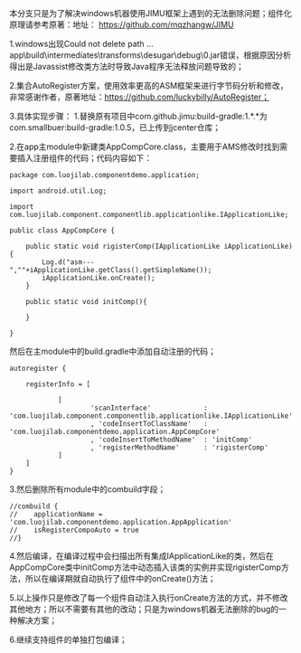 
本分支只是为了解决windows机器使用JIMU框架上遇到的无法删除问题；组件化原理请参考原著：地址：
https://github.com/mqzhangw/JIMU


1.windows出现Could not delete path ... app\build\intermediates\transforms\desugar\debug\0.jar错误，根据原因分析得出是Javassist修改类方法时导致Java程序无法释放问题导致的；

2.集合AutoRegister方案，使用效率更高的ASM框架来进行字节码分析和修改，非常感谢作者，原著地址：https://github.com/luckybilly/AutoRegister；

3.具体实现步骤：
1.替换原有项目中com.github.jimu:build-gradle:1.*.*为com.smallbuer:build-gradle:1.0.5，已上传到jcenter仓库；

2.在app主module中新建类AppCompCore.class，主要用于AMS修改时找到需要插入注册组件的代码；代码内容如下：


```
package com.luojilab.componentdemo.application;

import android.util.Log;

import com.luojilab.component.componentlib.applicationlike.IApplicationLike;

public class AppCompCore {

    public static void rigisterComp(IApplicationLike iApplicationLike){
        Log.d("asm---",""+iApplicationLike.getClass().getSimpleName());
        iApplicationLike.onCreate();
    }

    public static void initComp(){

    }

}
```

然后在主module中的build.gradle中添加自动注册的代码；

```
autoregister {

    registerInfo = [

            [
                    'scanInterface'             : 'com.luojilab.component.componentlib.applicationlike.IApplicationLike'
                    , 'codeInsertToClassName'   : 'com.luojilab.componentdemo.application.AppCompCore'
                    , 'codeInsertToMethodName'  : 'initComp' 
                    , 'registerMethodName'      : 'rigisterComp' 
            ]
    ]
}
```
3.然后删除所有module中的combuild字段；


```
//combuild {
//    applicationName = 'com.luojilab.componentdemo.application.AppApplication'
//    isRegisterCompoAuto = true
//}
```

4.然后编译，在编译过程中会扫描出所有集成IApplicationLike的类，然后在AppCompCore类中initComp方法中动态插入该类的实例并实现rigisterComp方法，所以在编译期就自动执行了组件中的onCreate()方法；

5.以上操作只是修改了每一个组件自动注入执行onCreate方法的方式，并不修改其他地方；所以不需要有其他的改动；只是为windows机器无法删除的bug的一种解决方案；

6.继续支持组件的单独打包编译；

